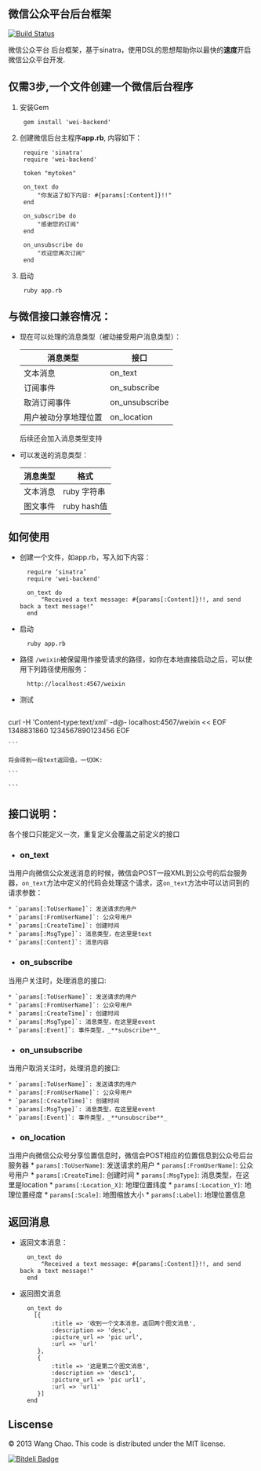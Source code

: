 <script>
  (function(i,s,o,g,r,a,m){i['GoogleAnalyticsObject']=r;i[r]=i[r]||function(){
  (i[r].q=i[r].q||[]).push(arguments)},i[r].l=1*new Date();a=s.createElement(o),
  m=s.getElementsByTagName(o)[0];a.async=1;a.src=g;m.parentNode.insertBefore(a,m)
  })(window,document,'script','//www.google-analytics.com/analytics.js','ga');

  ga('create', 'UA-46801609-2', 'github.com');
  ga('send', 'pageview');

</script>
## 微信公众平台后台框架
[![Build Status](https://travis-ci.org/charleyw/weChat-backend.png?branch=master)](https://travis-ci.org/charleyw/weChat-backend)

微信公众平台 后台框架，基于sinatra，使用DSL的思想帮助你以最快的**速度**开启微信公众平台开发. 

## 仅需3步,一个文件创建一个微信后台程序
1. 安装Gem

		gem install 'wei-backend'

1. 创建微信后台主程序**app.rb**, 内容如下：
	
		require 'sinatra'
		require 'wei-backend'
		
		token "mytoken"
		
		on_text do
			"你发送了如下内容: #{params[:Content]}!!"
		end
			
		on_subscribe do
			"感谢您的订阅"
		end
			
		on_unsubscribe do
			"欢迎您再次订阅"
		end

1. 启动	

		ruby app.rb		

## 与微信接口兼容情况：

* 现在可以处理的消息类型（被动接受用户消息类型）：

	| 消息类型 | 接口 |
	| ------------ | ------------- |
	| 文本消息 | on_text  |
	| 订阅事件 | on_subscribe  |
	| 取消订阅事件 | on_unsubscribe  |
	| 用户被动分享地理位置 | on_location  |

	后续还会加入消息类型支持

* 可以发送的消息类型：

	| 消息类型 | 格式 |
	| ------------ | ------------- |
	| 文本消息 | ruby 字符串  |
	| 图文事件 | ruby hash值  |

## 如何使用
* 创建一个文件，如app.rb，写入如下内容：

		require ‘sinatra’
		require 'wei-backend'
		
		on_text do
			"Received a text message: #{params[:Content]}!!, and send back a text message!"
		end

* 启动
 
		ruby app.rb
* 路径
	`/weixin`被保留用作接受请求的路径，如你在本地直接启动之后，可以使用下列路径使用服务：
	
		http://localhost:4567/weixin

* 测试

	```
curl -H 'Content-type:text/xml' -d@- localhost:4567/weixin << EOF
	<xml>
	 <ToUserName><![CDATA[toUser]]></ToUserName>
	 <FromUserName><![CDATA[fromUser]]></FromUserName> 
	 <CreateTime>1348831860</CreateTime>
	 <MsgType><![CDATA[text]]></MsgType>
	 <Content><![CDATA[This is a text message]]></Content>
	 <MsgId>1234567890123456</MsgId>
	</xml>
EOF
	
	```	
	
	将会得到一段text返回值，一切OK:
	
	```
<xml>
	<ToUserName><![CDATA[fromUser]]></ToUserName>
	<FromUserName><![CDATA[toUser]]></FromUserName>
	<CreateTime><![CDATA[1386522760]]></CreateTime>
	<MsgType><![CDATA[text]]></MsgType>
	<Content><![CDATA[Received a text message: This is a text message!!, and send back a text message!]]></Content>
</xml>

	```
	
## 接口说明：
各个接口只能定义一次，重复定义会覆盖之前定义的接口
		
* ### on_text
当用户向微信公众发送消息的时候，微信会POST一段XML到公众号的后台服务器，`on_text`方法中定义的代码会处理这个请求，这`on_text`方法中可以访问到的请求参数：

	* `params[:ToUserName]`: 发送请求的用户
	* `params[:FromUserName]`: 公众号用户
	* `params[:CreateTime]`: 创建时间
	* `params[:MsgType]`: 消息类型，在这里是text
	* `params[:Content]`: 消息内容

* ### on_subscribe
当用户关注时，处理消息的接口:

	* `params[:ToUserName]`: 发送请求的用户
	* `params[:FromUserName]`: 公众号用户
	* `params[:CreateTime]`: 创建时间
	* `params[:MsgType]`: 消息类型，在这里是event
	* `params[:Event]`: 事件类型，_**subscribe**_

* ### on_unsubscribe
当用户取消关注时，处理消息的接口:

	* `params[:ToUserName]`: 发送请求的用户
	* `params[:FromUserName]`: 公众号用户
	* `params[:CreateTime]`: 创建时间
	* `params[:MsgType]`: 消息类型，在这里是event
	* `params[:Event]`: 事件类型，_**unsubscribe**_



* ### on_location
当用户向微信公众号分享位置信息时，微信会POST相应的位置信息到公众号后台服务器
	* `params[:ToUserName]`: 发送请求的用户
	* `params[:FromUserName]`: 公众号用户
	* `params[:CreateTime]`: 创建时间
	* `params[:MsgType]`: 消息类型，在这里是location
	* `params[:Location_X]`: 地理位置纬度
	* `params[:Location_Y]`: 地理位置经度
	* `params[:Scale]`: 地图缩放大小
	* `params[:Label]`: 地理位置信息

## 返回消息
* 返回文本消息：

		on_text do
			"Received a text message: #{params[:Content]}!!, and send back a text message!"
		end
		
* 返回图文消息

		on_text do
          [{
               :title => '收到一个文本消息，返回两个图文消息',
               :description => 'desc',
               :picture_url => 'pic url',
               :url => 'url'
           },
           {
               :title => '这是第二个图文消息',
               :description => 'desc1',
               :picture_url => 'pic url1',
               :url => 'url1'
           }]
		end
	
## Liscense

© 2013 Wang Chao. This code is distributed under the MIT license.

[![Bitdeli Badge](https://d2weczhvl823v0.cloudfront.net/charleyw/wechat-backend/trend.png)](https://bitdeli.com/free "Bitdeli Badge")

